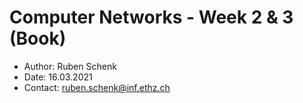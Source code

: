 # Computer Networks - Week 2 & 3 (Book)
- Author: Ruben Schenk
- Date: 16.03.2021
- Contact: ruben.schenk@inf.ethz.ch

